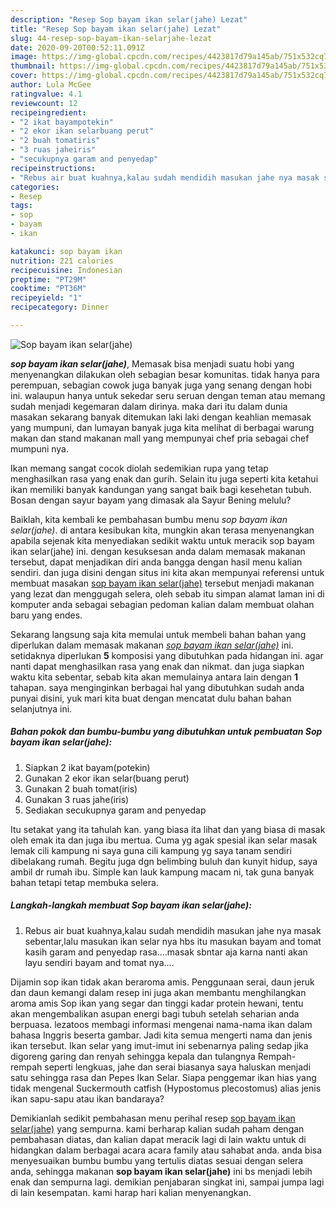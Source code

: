 ```yaml
---
description: "Resep Sop bayam ikan selar(jahe) Lezat"
title: "Resep Sop bayam ikan selar(jahe) Lezat"
slug: 44-resep-sop-bayam-ikan-selarjahe-lezat
date: 2020-09-20T00:52:11.091Z
image: https://img-global.cpcdn.com/recipes/4423817d79a145ab/751x532cq70/sop-bayam-ikan-selarjahe-foto-resep-utama.jpg
thumbnail: https://img-global.cpcdn.com/recipes/4423817d79a145ab/751x532cq70/sop-bayam-ikan-selarjahe-foto-resep-utama.jpg
cover: https://img-global.cpcdn.com/recipes/4423817d79a145ab/751x532cq70/sop-bayam-ikan-selarjahe-foto-resep-utama.jpg
author: Lula McGee
ratingvalue: 4.1
reviewcount: 12
recipeingredient:
- "2 ikat bayampotekin"
- "2 ekor ikan selarbuang perut"
- "2 buah tomatiris"
- "3 ruas jaheiris"
- "secukupnya garam and penyedap"
recipeinstructions:
- "Rebus air buat kuahnya,kalau sudah mendidih masukan jahe nya masak sebentar,lalu masukan ikan selar nya hbs itu masukan bayam and tomat kasih garam and penyedap rasa....masak sbntar aja karna nanti akan layu sendiri bayam and tomat nya...."
categories:
- Resep
tags:
- sop
- bayam
- ikan

katakunci: sop bayam ikan 
nutrition: 221 calories
recipecuisine: Indonesian
preptime: "PT29M"
cooktime: "PT36M"
recipeyield: "1"
recipecategory: Dinner

---
```



![Sop bayam ikan selar(jahe)](https://img-global.cpcdn.com/recipes/4423817d79a145ab/751x532cq70/sop-bayam-ikan-selarjahe-foto-resep-utama.jpg)

<b><i>sop bayam ikan selar(jahe)</i></b>, Memasak bisa menjadi suatu hobi yang menyenangkan dilakukan oleh sebagian besar komunitas. tidak hanya para perempuan, sebagian cowok juga banyak juga yang senang dengan hobi ini. walaupun hanya untuk sekedar seru seruan dengan teman atau memang sudah menjadi kegemaran dalam dirinya. maka dari itu dalam dunia masakan sekarang banyak ditemukan laki laki dengan keahlian memasak yang mumpuni, dan lumayan banyak juga kita melihat di berbagai warung makan dan stand makanan mall yang mempunyai chef pria sebagai chef mumpuni nya.

Ikan memang sangat cocok diolah sedemikian rupa yang tetap menghasilkan rasa yang enak dan gurih. Selain itu juga seperti kita ketahui ikan memiliki banyak kandungan yang sangat baik bagi kesehetan tubuh. Bosan dengan sayur bayam yang dimasak ala Sayur Bening melulu?

Baiklah, kita kembali ke pembahasan bumbu menu <i>sop bayam ikan selar(jahe)</i>. di antara kesibukan kita, mungkin akan terasa menyenangkan apabila sejenak kita menyediakan sedikit waktu untuk meracik sop bayam ikan selar(jahe) ini. dengan kesuksesan anda dalam memasak makanan tersebut, dapat menjadikan diri anda bangga dengan hasil menu kalian sendiri. dan juga disini dengan situs ini kita akan mempunyai referensi untuk membuat masakan <u>sop bayam ikan selar(jahe)</u> tersebut menjadi makanan yang lezat dan menggugah selera, oleh sebab itu simpan alamat laman ini di komputer anda sebagai sebagian pedoman kalian dalam membuat olahan baru yang endes.


Sekarang langsung saja kita memulai untuk membeli bahan bahan yang diperlukan dalam memasak makanan <u><i>sop bayam ikan selar(jahe)</i></u> ini. setidaknya diperlukan <b>5</b> komposisi yang dibutuhkan pada hidangan ini. agar nanti dapat menghasilkan rasa yang enak dan nikmat. dan juga siapkan waktu kita sebentar, sebab kita akan memulainya antara lain dengan <b>1</b> tahapan. saya menginginkan berbagai hal yang dibutuhkan sudah anda punyai disini, yuk mari kita buat dengan mencatat dulu bahan bahan selanjutnya ini.

<!--inarticleads1-->

##### Bahan pokok dan bumbu-bumbu yang dibutuhkan untuk pembuatan Sop bayam ikan selar(jahe):

1. Siapkan 2 ikat bayam(potekin)
1. Gunakan 2 ekor ikan selar(buang perut)
1. Gunakan 2 buah tomat(iris)
1. Gunakan 3 ruas jahe(iris)
1. Sediakan secukupnya garam and penyedap


Itu setakat yang ita tahulah kan. yang biasa ita lihat dan yang biasa di masak oleh emak ita dan juga ibu mertua. Cuma yg agak spesial ikan selar masak lemak cili kampung ni saya guna cili kampung yg saya tanam sendiri dibelakang rumah. Begitu juga dgn belimbing buluh dan kunyit hidup, saya ambil dr rumah ibu. Simple kan lauk kampung macam ni, tak guna banyak bahan tetapi tetap membuka selera. 

<!--inarticleads2-->

##### Langkah-langkah membuat Sop bayam ikan selar(jahe):

1. Rebus air buat kuahnya,kalau sudah mendidih masukan jahe nya masak sebentar,lalu masukan ikan selar nya hbs itu masukan bayam and tomat kasih garam and penyedap rasa....masak sbntar aja karna nanti akan layu sendiri bayam and tomat nya....


Dijamin sop ikan tidak akan beraroma amis. Penggunaan serai, daun jeruk dan daun kemangi dalam resep ini juga akan membantu menghilangkan aroma amis Sop ikan yang segar dan tinggi kadar protein hewani, tentu akan mengembalikan asupan energi bagi tubuh setelah seharian anda berpuasa. lezatoos membagi informasi mengenai nama-nama ikan dalam bahasa Inggris beserta gambar. Jadi kita semua mengerti nama dan jenis ikan tersebut. Ikan selar yang imut-imut ini sebenarnya paling sedap jika digoreng garing dan renyah sehingga kepala dan tulangnya Rempah-rempah seperti lengkuas, jahe dan serai biasanya saya haluskan menjadi satu sehingga rasa dan Pepes Ikan Selar. Siapa penggemar ikan hias yang tidak mengenal Suckermouth catfish (Hypostomus plecostomus) alias jenis ikan sapu-sapu atau ikan bandaraya? 

Demikianlah sedikit pembahasan menu perihal resep <u>sop bayam ikan selar(jahe)</u> yang sempurna. kami berharap kalian sudah paham dengan pembahasan diatas, dan kalian dapat meracik lagi di lain waktu untuk di hidangkan dalam berbagai acara acara family atau sahabat anda. anda bisa menyesuaikan bumbu bumbu yang tertulis diatas sesuai dengan selera anda, sehingga makanan <b>sop bayam ikan selar(jahe)</b> ini bs menjadi lebih enak dan sempurna lagi. demikian penjabaran singkat ini, sampai jumpa lagi di lain kesempatan. kami harap hari kalian menyenangkan.
